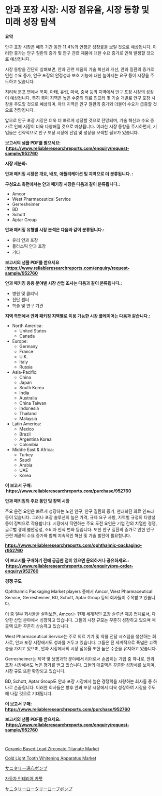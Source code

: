 <p><h1>안과 포장 시장: 시장 점유율, 시장 동향 및 미래 성장 탐색</h1></p><p><strong>요약</strong></p>
<p><p>안구 포장 시장은 예측 기간 동안 11.4%의 연평균 성장률을 보일 것으로 예상됩니다. 이러한 증가는 안구 질환의 증가 및 안구 관련 제품에 대한 수요 증가로 인해 발생할 것으로 예상됩니다.</p><p>시장 동향을 간단히 살펴보면, 안과 관련 제품의 기술 혁신과 개선, 안과 질환의 증가로 인한 수요 증가, 안구 포장의 안정성과 보호 기능에 대한 높아지는 요구 등이 시장을 주도하고 있습니다.</p><p>지리적 분포 면에서 북미, 아태, 유럽, 미국, 중국 등의 지역에서 안구 포장 시장의 성장이 예상됩니다. 특히 북미 지역은 높은 수준의 의료 인프라 및 기술 개발로 안구 포장 시장을 주도할 것으로 예상되며, 아태 지역은 안구 질환의 증가와 더불어 수요가 급증할 것으로 전망됩니다.</p><p>앞으로 안구 포장 시장은 더욱 더 빠르게 성장할 것으로 전망되며, 기술 혁신과 수요 증가로 인해 시장이 더욱 다양해질 것으로 예상됩니다. 이러한 시장 동향을 주시하면서, 기업들은 전략적으로 안구 포장 시장에 진입 및 성장을 모색할 필요가 있습니다.</p></p>
<p><strong>보고서의 샘플 PDF를 받으세요: &nbsp;<a href="https://www.reliableresearchreports.com/enquiry/request-sample/952760">https://www.reliableresearchreports.com/enquiry/request-sample/952760</a></strong></p>
<p><strong>시장 세분화:</strong></p>
<p><strong> 안과 패키징 시장은 개요, 배포, 애플리케이션 및 지역으로 더 분류됩니다. :</strong></p>
<p><strong>구성요소 측면에서는 안과 패키징 시장은 다음과 같이 분류됩니다.:</strong></p>
<p><ul><li>Amcor</li><li>West Pharmaceutical Service</li><li>Gerresheimer</li><li>BD</li><li>Schott</li><li>Aptar Group</li></ul></p>
<p><strong> 안과 패키징 유형별 시장 분석은 다음과 같이 분류됩니다.:</strong></p>
<p><ul><li>유리 안과 포장</li><li>플라스틱 안과 포장</li><li>기타</li></ul></p>
<p><strong>보고서의 샘플 PDF를 받으세요 :<a href="https://www.reliableresearchreports.com/enquiry/request-sample/952760">https://www.reliableresearchreports.com/enquiry/request-sample/952760</a></strong></p>
<p><strong> 안과 패키징 응용 분야별 시장 산업 조사는 다음과 같이 분류됩니다.:</strong></p>
<p><ul><li>병원 및 클리닉</li><li>진단 센터</li><li>학술 및 연구 기관</li></ul></p>
<p><strong>지역 측면에서 안과 패키징 지역별로 이용 가능한 시장 플레이어는 다음과 같습니다.:</strong></p>
<p><ul>
    <li>
        North America:
        <ul>
            <li>United States</li>
            <li>Canada</li>
        </ul>
    </li>
    <li>
        Europe:
        <ul>
            <li>Germany</li>
            <li>France</li>
            <li>U.K.</li>
            <li>Italy</li>
            <li>Russia</li>
        </ul>
    </li>
    <li>
        Asia-Pacific:
        <ul>
            <li>China</li>
            <li>Japan</li>
            <li>South Korea</li>
            <li>India</li>
            <li>Australia</li>
            <li>China Taiwan</li>
            <li>Indonesia</li>
            <li>Thailand</li>
            <li>Malaysia</li>
        </ul>
    </li>
    <li>
        Latin America:
        <ul>
            <li>Mexico</li>
            <li>Brazil</li>
            <li>Argentina Korea</li>
            <li>Colombia</li>
        </ul>
    </li>
    <li>
        Middle East & Africa:
        <ul>
            <li>Turkey</li>
            <li>Saudi</li>
            <li>Arabia</li>
            <li>UAE</li>
            <li>Korea</li>
        </ul>
    </li>
    </ul></p>
<p><strong>이 보고서 구매: &nbsp;<a href="https://www.reliableresearchreports.com/purchase/952760">https://www.reliableresearchreports.com/purchase/952760</a></strong></p>
<p><strong>안과 패키징의 주요 동인 및 장벽 시장</strong></p>
<p><p>주요 운전 요인은 빠르게 성장하는 노인 인구, 안구 질환의 증가, 현대화된 의료 인프라 등이 있습니다. 그러나 포장 솔루션의 높은 가격, 규제 요구 사항, 지역별 규정의 다양성 등이 장벽으로 작용합니다. 시장에서 직면하는 주요 도전 요인은 기업 간의 치열한 경쟁, 글로벌 경제 불안정성, 소비자 인식 변화 등입니다. 또한 안구 질환의 증가로 인한 안구 관련 제품의 수요 증가와 함께 지속적인 혁신 및 기술 발전이 필요합니다.</p></p>
<p><strong><a href="https://www.reliableresearchreports.com/ophthalmic-packaging-r952760">https://www.reliableresearchreports.com/ophthalmic-packaging-r952760</a></strong></p>
<p><strong>이 보고서를 구매하기 전에 궁금한 점이 있으면 문의하거나 공유하세요.: &nbsp;<a href="https://www.reliableresearchreports.com/enquiry/pre-order-enquiry/952760">https://www.reliableresearchreports.com/enquiry/pre-order-enquiry/952760</a></strong></p>
<p><strong>경쟁 구도</strong></p>
<p><p>Ophthalmic Packaging Market players 중에서 Amcor, West Pharmaceutical Service, Gerresheimer, BD, Schott, Aptar Group 등의 회사들이 주목받고 있습니다. </p><p>이 중 일부 회사들을 살펴보면, Amcor는 현재 세계적인 포장 솔루션 제공 업체로서, 다양한 산업 분야에서 성장하고 있습니다. 그들의 시장 규모는 꾸준히 성장하고 있으며 매출액 또한 꾸준히 상승하고 있습니다.</p><p>West Pharmaceutical Service는 주로 의료 기기 및 약물 전달 시스템을 생산하는 회사로, 안과 포장 시장에서도 성과를 거두고 있습니다. 그들은 전 세계적으로 폭넓은 고객층을 가지고 있으며, 안과 시장에서의 시장 점유율 또한 높은 수준을 유지하고 있습니다.</p><p>Gerresheimer는 제약 및 생명과학 분야에서 리더로서 손꼽히는 기업 중 하나로, 안과 포장 시장에서도 높은 평가를 받고 있습니다. 그들의 매출액은 꾸준한 성장세를 보이며, 시장 규모 또한 확장되고 있습니다.</p><p>BD, Schott, Aptar Group도 안과 포장 시장에서 높은 경쟁력을 자랑하는 회사들 중 하나로 손꼽힙니다. 이러한 회사들은 향후 안과 포장 시장에서 더욱 성장하여 시장을 주도해 나갈 것으로 기대됩니다.</p></p>
<p><strong>이 보고서 구매: &nbsp; <a href="https://www.reliableresearchreports.com/purchase/952760">https://www.reliableresearchreports.com/purchase/952760</a></strong></p>
<p><strong>보고서의 샘플 PDF를 받으세요: &nbsp;<a href="https://www.reliableresearchreports.com/enquiry/request-sample/952760">https://www.reliableresearchreports.com/enquiry/request-sample/952760</a></strong><strong></strong></p>
<p>&nbsp;</p>
<p><p><a href="https://issuu.com/reportprime-2/docs/ceramic-based-lead-zirconate-titanate-market-size-">Ceramic Based Lead Zirconate Titanate Market</a></p><p><a href="https://github.com/nathandecarvalho/Market-Research-Report-List-3/blob/main/cold-light-tooth-whitening-apparatus-market.md">Cold Light Tooth Whitening Apparatus Market</a></p><p><a href="https://github.com/CloydAbbott2023/Market-Research-Report-List-1/blob/main/250063851538.md">サニタリー遠心ポンプ</a></p><p><a href="https://github.com/JackieFauhey9089475/Market-Research-Report-List-1/blob/main/672402246332.md">자동차 인테리어 카펫</a></p><p><a href="https://github.com/Fatimaklein1/Market-Research-Report-List-1/blob/main/240362151539.md">サニタリーロータリーローブポンプ</a></p></p>